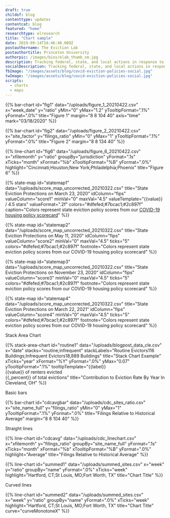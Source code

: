 ```yaml
---
draft: true
childof: blog
contenttype: updates
contentcat: blog
featured: "home"
researchtype: elresearch
title: "Chart sample"
date: 2019-09-14T16:46:40.089Z
postauthorname: The Eviction Lab
postauthortitle: Princeton University
authorpic: /images/bios/elab_thumb_sm.jpg
description: Tracking federal, state, and local actions in response to the pandemic.
socialDescription: Tracking federal, state, and local actions in response to the pandemic.
fbImage: "/images/assets/blog/covid-eviction-policies-social.jpg"
twImage: "/images/assets/blog/covid-eviction-policies-social.jpg"
scripts:
  - charts
  - maps
---
```


{{% bar-chart
  id="fig1"
  data="/uploads/figure_1_20210422.csv"
  x="week_date"
  y="ratio"
  yMin="0"
  yMax="1.2"
  yTooltipFormat=".1%"
  yFormat=".0%"
  title="Figure 1"
  margin="8 8 104 40"
  axis="time"
  mark="03/18/2020"
%}}

{{% bar-chart
  id="fig2"
  data="/uploads/figure_2_20210422.csv"
  x="site_factor"
  y="filings_ratio"
  yMin="0"
  yMax="1"
  yTooltipFormat=".1%"
  yFormat=".0%"
  title="Figure 2"
  margin="8 8 134 40"
%}}

{{% line-chart
  id="fig6"
  data="/uploads/figure_6_20210422.csv"
  x="xfilemonth"
  y="ratio"
  groupBy="jurisdiction"
  yFormat=".1s"
  xTicks="month"
  xFormat="%b"
  xTooltipFormat="%B"
  yFormat=".0%"
  highlight="Cincinnati;Houston;New York;Philadelphia;Phoenix"
  title="Figure 6"
%}}

{{% state-map
  id="statemap1"
  data="/uploads/score_map_uncorrected_20210322.csv"
  title="State Eviction Protections on March 23, 2020"
  idColumn="fips"
  valueColumn="score1"
  minVal="0"
  maxVal="4.5"
  valueTemplate="{{value}} / 4.5 stars"
valueFormat=".2f"
colors="#dfefed;#7bcac1;#2c897f"
caption="Colors represent state eviction policy scores from our <a href='#'>COVID-19 housing policy scorecard</a>"
%}}

{{% state-map
  id="statemap2"
  data="/uploads/score_map_uncorrected_20210322.csv"
  title="State Eviction Protections on May 11, 2020"
  idColumn="fips"
  valueColumn="score2"
  minVal="0"
  maxVal="4.5"
  ticks="5"
  colors="#dfefed;#7bcac1;#2c897f"
  footnote="Colors represent state eviction policy scores from our COVID-19 housing policy scorecard"
%}}

{{% state-map
  id="statemap3"
  data="/uploads/score_map_uncorrected_20210322.csv"
  title="State Eviction Protections on November 23, 2020"
  idColumn="fips"
  valueColumn="score3"
  minVal="0"
  maxVal="4.5"
  ticks="5"
  colors="#dfefed;#7bcac1;#2c897f"
  footnote="Colors represent state eviction policy scores from our COVID-19 housing policy scorecard"
%}}

{{% state-map
  id="statemap4"
  data="/uploads/score_map_uncorrected_20210322.csv"
  title="State Eviction Protections on March 22, 2021"
  idColumn="fips"
  valueColumn="score4"
  minVal="0"
  maxVal="4.5"
  ticks="5"
  colors="#dfefed;#7bcac1;#2c897f"
  footnote="Colors represent state eviction policy scores from our COVID-19 housing policy scorecard"
%}}

Stack Area Chart

{{% stack-area-chart
  id="routine1"
  data="/uploads/blogpost_data_cle.csv"
  x="date"
  stacks="routine;infrequent"
  stackLabels="<span>Routine Evictors</span><span>116 Buildings</span>;<span>Infrequent Evictors</span><span>18,889 Buildings</span>"
  title="Stack Chart Example"
  xTicks="year"
  xFormat="%Y"
  yFormat=".0%"
  yMax="0.07"
  yTooltipFormat=".1%"
  tooltipTemplate="{{label}} <br />{{value}} of renters evicted <br />{{_percent}} of total evictions"
title="Contribution to Eviction Rate By Year In Cleveland, OH"
%}}

Basic bars

{{% bar-chart
  id="cdcavgbar"
  data="/uploads/cdc_sites_ratio.csv"
  x="site_name_full"
  y="filings_ratio"
  yMin="0"
  yMax="1"
  yTooltipFormat=".1%"
  yFormat=".0%"
  title="Filings Relative to Historical Average"
  margin="8 8 104 40"
%}}

Straight lines

{{% line-chart
  id="cdcavg"
  data="/uploads/cdc_linechart.csv"
  x="xfilemonth"
  y="filings_ratio"
  groupBy="site_name_full"
  yFormat=".1s"
  xTicks="month"
  xFormat="%b"
  xTooltipFormat="%B"
  yFormat=".0%"
  highlight="Average"
  title="Filings Relative to Historical Average"
%}}

{{% line-chart
  id="summed1"
  data="/uploads/summed_sites.csv"
  x="week"
  y="ratio"
  groupBy="name"
  yFormat=".0%"
  xTicks="week"
  highlight="Hartford, CT;St Louis, MO;Fort Worth, TX"
  title="Chart Title"
%}}

Curved lines

{{% line-chart
  id="summed2"
  data="/uploads/summed_sites.csv"
  x="week"
  y="ratio"
  groupBy="name"
  yFormat=".0%" xTicks="week"
  highlight="Hartford, CT;St Louis, MO;Fort Worth, TX"
  title="Chart Title"
  curve="curveMonotoneX"
%}}
